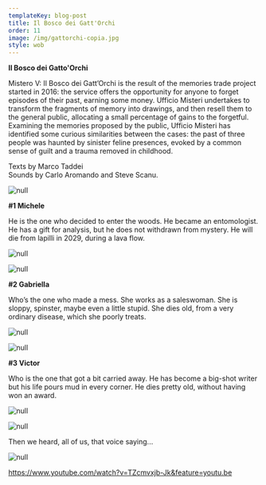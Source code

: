 ```yaml
---
templateKey: blog-post
title: Il Bosco dei Gatt'Orchi
order: 11
image: /img/gattorchi-copia.jpg
style: wob
---
```

**Il Bosco dei Gatto'Orchi**

Mistero V: Il Bosco dei Gatt’Orchi is the result of the memories trade project started in 2016: the service offers the opportunity for anyone to forget episodes of their past, earning some money. Ufficio Misteri undertakes to transform the fragments of memory into drawings, and then resell them to the general public, allocating a small percentage of gains to the forgetful. Examining the memories proposed by the public, Ufficio Misteri has identified some curious similarities between the cases: the past of three people was haunted by sinister feline presences, evoked by a common sense of guilt and a trauma removed in childhood. 

Texts by Marco Taddei\
Sounds by Carlo Aromando and Steve Scanu.

![null](/img/schermata-2019-01-14-alle-19.37.54.png)

**\#1 Michele**

He is the one who decided to enter the woods.
He became an entomologist. He has a gift for analysis, but he does not withdrawn from mystery.
He will die from lapilli in 2029, during a lava flow.

![null](/img/schermata-2019-01-14-alle-19.40.37.png)

![null](/img/schermata-2019-01-14-alle-19.42.32.png)

**\#2 Gabriella**

Who’s the one who made a mess.
She works as a saleswoman. She is sloppy, spinster, maybe even a little stupid.
She dies old, from a very ordinary disease, which she poorly treats.

![null](/img/schermata-2019-01-14-alle-19.43.09.png)

![null](/img/schermata-2019-01-14-alle-19.43.37.png)

**\#3 Victor**

Who is the one that got a bit carried away.
He has become a big-shot writer but his life pours mud in every corner.
He dies pretty old, without having won an award.

![null](/img/schermata-2019-01-14-alle-19.44.03.png)

![null](/img/schermata-2019-01-14-alle-19.44.34.png)

Then we heard, all of us, that voice saying...

![null](/img/schermata-2019-01-14-alle-19.45.44.png)

<https://www.youtube.com/watch?v=TZcmvxjb-Jk&feature=youtu.be>
